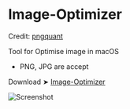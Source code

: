 # Image-Optimizer
Credit: [pngquant](https://pngquant.org/)

Tool for Optimise image in macOS
- PNG, JPG are accept

Download ➤ [Image-Optimizer](https://github.com/chris1111/Image-Optimizer/Image-Optimizer.zip)

![Screenshot](https://user-images.githubusercontent.com/6248794/206279924-5fb3a6cf-e80d-4f0d-aeee-121ca3584dbf.png)
